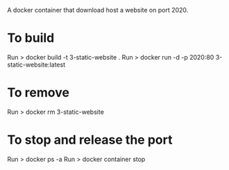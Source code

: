 A docker container that download host a website on port 2020.

# To build
Run > docker build -t 3-static-website .
Run > docker run -d -p 2020:80 3-static-website:latest

# To remove
Run > docker rm 3-static-website

# To stop and release the port
Run > docker ps -a
Run > docker container stop <container-id>
